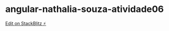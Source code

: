 # angular-nathalia-souza-atividade06

[Edit on StackBlitz ⚡️](https://stackblitz.com/edit/angular-nathalia-souza-atividade06)
